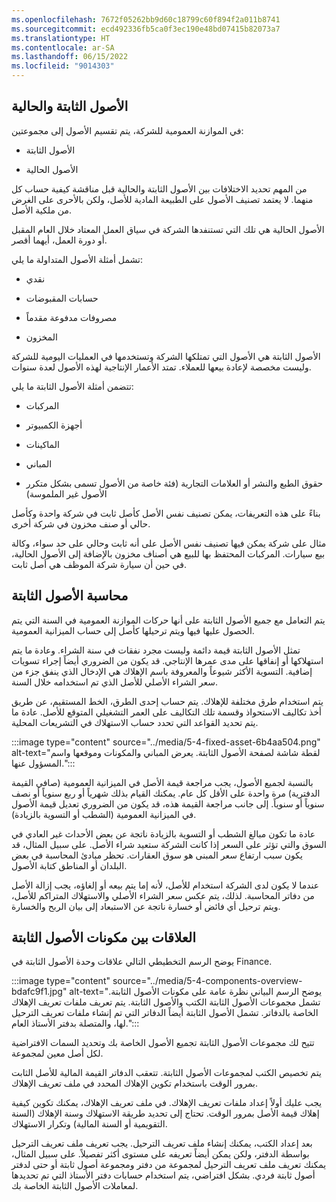 ```yaml
---
ms.openlocfilehash: 7672f05262bb9d60c18799c60f894f2a011b8741
ms.sourcegitcommit: ecd492336fb5ca0f3ec190e48bd07415b82073a7
ms.translationtype: HT
ms.contentlocale: ar-SA
ms.lasthandoff: 06/15/2022
ms.locfileid: "9014303"
---
```

## <a name="fixed-assets-and-current-assets"></a>الأصول الثابتة والحالية

في الموازنة العمومية للشركة، يتم تقسيم الأصول إلى مجموعتين:

- الأصول الثابتة 

- الأصول الحالية

من المهم تحديد الاختلافات بين الأصول الثابتة والحالية قبل مناقشة كيفية حساب كل منهما. لا يعتمد تصنيف الأصول على الطبيعة المادية للأصل، ولكن بالأحرى على الغرض من ملكية الأصل.

الأصول الحالية هي تلك التي تستنفدها الشركة في سياق العمل المعتاد خلال العام المقبل أو دورة العمل، أيهما أقصر.

تشمل أمثلة الأصول المتداولة ما يلي:

- نقدي

- حسابات المقبوضات

- مصروفات مدفوعة مقدماً

- المخزون

الأصول الثابتة هي الأصول التي تمتلكها الشركة وتستخدمها في العمليات اليومية للشركة وليست مخصصة لإعادة بيعها للعملاء. تمتد الأعمار الإنتاجية لهذه الأصول لعدة سنوات.

تتضمن أمثلة الأصول الثابتة ما يلي:

- المركبات

- أجهزة الكمبيوتر

- الماكينات

- المباني

- حقوق الطبع والنشر أو العلامات التجارية (فئة خاصة من الأصول تسمى بشكل متكرر الأصول غير الملموسة)

بناءً على هذه التعريفات، يمكن تصنيف نفس الأصل كأصل ثابت في شركة واحدة وكأصل حالي أو صنف مخزون في شركة أخرى.

مثال على شركة يمكن فيها تصنيف نفس الأصل على أنه ثابت وحالي على حد سواء، وكالة بيع سيارات. المركبات المحتفظ بها للبيع هي أصناف مخزون بالإضافة إلى الأصول الحالية، في حين أن سيارة شركة الموظف هي أصل ثابت.

## <a name="accounting-for-fixed-assets"></a>محاسبة الأصول الثابتة

يتم التعامل مع جميع الأصول الثابتة على أنها حركات الموازنة العمومية في السنة التي يتم الحصول عليها فيها ويتم ترحيلها كأصل إلى حساب الميزانية العمومية.

تمثل الأصول الثابتة قيمة دائمة وليست مجرد نفقات في سنة الشراء. وعادة ما يتم استهلاكها أو إنفاقها على مدى عمرها الإنتاجي. قد يكون من الضروري أيضاً إجراء تسويات إضافية. التسوية الأكثر شيوعاً والمعروفة باسم الإهلاك هي الإدخال الذي ينفق جزء من سعر الشراء الأصلي للأصل الذي تم استخدامه خلال السنة.

يتم استخدام طرق مختلفة للإهلاك. يتم حساب إحدى الطرق، الخط المستقيم، عن طريق أخذ تكاليف الاستحواذ وقسمة تلك التكاليف على العمر التشغيلي المتوقع للأصل. عادة ما يتم تحديد القواعد التي تحدد حساب الاستهلاك في التشريعات المحلية.

:::image type="content" source="../media/5-4-fixed-asset-6b4aa504.png" alt-text="لقطة شاشة لصفحة الأصول الثابتة. يعرض المباني والمكونات وموقعها واسم المسؤول عنها.":::

بالنسبة لجميع الأصول، يجب مراجعة قيمة الأصل في الميزانية العمومية (صافي القيمة الدفترية) مرة واحدة على الأقل كل عام. يمكنك القيام بذلك شهرياً أو ربع سنوياً أو نصف سنوياً أو سنوياً. إلى جانب مراجعة القيمة هذه، قد يكون من الضروري تعديل قيمة الأصول في الميزانية العمومية (الشطب أو التسوية بالزيادة).

عادة ما تكون مبالغ الشطب أو التسوية بالزيادة ناتجة عن بعض الأحداث غير العادي في السوق والتي تؤثر على السعر إذا كانت الشركة ستعيد شراء الأصل. على سبيل المثال، قد يكون سبب ارتفاع سعر المبنى هو سوق العقارات. تحظر مبادئ المحاسبة في بعض البلدان أو المناطق كتابة الأصول.

عندما لا يكون لدى الشركة استخدام للأصل، لأنه إما يتم بيعه أو إلغاؤه، يجب إزالة الأصل من دفاتر المحاسبة. لذلك، يتم عكس سعر الشراء الأصلي والاستهلاك المتراكم للأصل، ويتم ترحيل أي فائض أو خسارة ناتجة عن الاستبعاد إلى بيان الربح والخسارة.

## <a name="relationships-between-fixed-assets-components"></a>العلاقات بين مكونات الأصول الثابتة

يوضح الرسم التخطيطي التالي علاقات وحدة الأصول الثابتة في Finance.

:::image type="content" source="../media/5-4-components-overview-bdafc9f1.jpg" alt-text="يوضح الرسم البياني نظرة عامة على مكونات الأصول الثابتة. تشمل مجموعات الأصول الثابتة الكتب والأصول الثابتة. يتم تعريف ملفات تعريف الإهلاك الخاصة بالدفاتر. تشمل الأصول الثابتة أيضاً الدفاتر التي تم إنشاء ملفات تعريف الترحيل لها، والمتصلة بدفتر الأستاذ العام.":::

تتيح لك مجموعات الأصول الثابتة تجميع الأصول الخاصة بك وتحديد السمات الافتراضية لكل أصل معين لمجموعة. 

يتم تخصيص الكتب لمجموعات الأصول الثابتة. تتعقب الدفاتر القيمة المالية للأصل الثابت بمرور الوقت باستخدام تكوين الإهلاك المحدد في ملف تعريف الإهلاك.

يجب عليك أولاً إعداد ملفات تعريف الإهلاك. في ملف تعريف الإهلاك، يمكنك تكوين كيفية إهلاك قيمة الأصل بمرور الوقت. تحتاج إلى تحديد طريقة الاستهلاك وسنة الإهلاك (السنة التقويمية أو السنة المالية) وتكرار الاستهلاك.

بعد إعداد الكتب، يمكنك إنشاء ملف تعريف الترحيل. يجب تعريف ملف تعريف الترحيل بواسطة الدفتر، ولكن يمكن أيضاً تعريفه على مستوى أكثر تفصيلاً. على سبيل المثال، يمكنك تعريف ملف تعريف الترحيل لمجموعة من دفتر ومجموعة أصول ثابتة أو حتى لدفتر أصول ثابتة فردي. بشكل افتراضي، يتم استخدام حسابات دفتر الأستاذ التي تم تحديدها لمعاملات الأصول الثابتة الخاصة بك.

